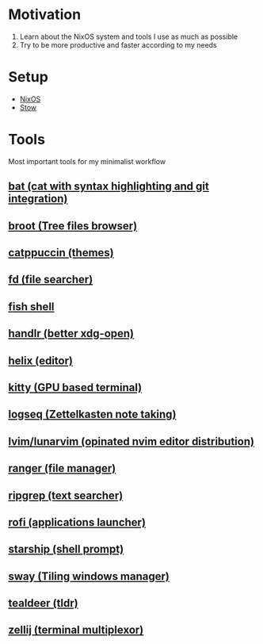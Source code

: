 # Motivation
1. Learn about the NixOS system and tools I use as much as possible
1. Try to be more productive and faster according to my needs

# Setup
- [NixOS](https://nixos.org/)
- [Stow](https://www.gnu.org/software/stow/)

# Tools
Most important tools for my minimalist workflow

## [bat (cat with syntax highlighting and git integration)](https://github.com/sharkdp/bat)

## [broot (Tree files browser)](https://dystroy.org/broot/)

## [catppuccin (themes)](https://github.com/catppuccin/catppuccin)

## [fd (file searcher)](https://github.com/sharkdp/fd)

## [fish shell](https://fishshell.com/)

## [handlr (better xdg-open)](https://github.com/chmln/handlr)

## [helix (editor)](https://helix-editor.com/)

## [kitty (GPU based terminal)](https://sw.kovidgoyal.net/kitty/)

## [logseq (Zettelkasten note taking)](https://logseq.com/)

## [lvim/lunarvim (opinated nvim editor distribution)](https://www.lunarvim.org/)

## [ranger (file manager)](https://github.com/ranger/ranger)

## [ripgrep (text searcher)](https://github.com/BurntSushi/ripgrep)

## [rofi (applications launcher)](https://github.com/DaveDavenport/rofi)

## [starship (shell prompt)](https://starship.rs/)

## [sway (Tiling windows manager)](https://github.com/swaywm/sway)

## [tealdeer (tldr)](https://dbrgn.github.io/tealdeer/)

## [zellij (terminal multiplexor)](https://zellij.dev/)
